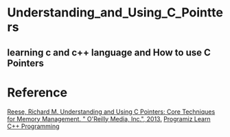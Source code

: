 # Understanding_and_Using_C_Pointters
learning c and c++ language and How to use C Pointers
---
# Reference
[Reese, Richard M. Understanding and Using C Pointers: Core Techniques for Memory Management. " O'Reilly Media, Inc.", 2013.](http://www.sauleh.ir/fc98/static_files/materials/Richard%20Reese-Understanding%20and%20Using%20C%20Pointers-O'Reilly%20Media%20(2013).pdf)
[Programiz Learn C++ Programming](https://www.programiz.com/cpp-programming)
